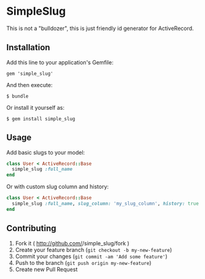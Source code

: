 # SimpleSlug

This is not a "bulldozer", this is just friendly id generator for ActiveRecord.

## Installation

Add this line to your application's Gemfile:

    gem 'simple_slug'

And then execute:

    $ bundle

Or install it yourself as:

    $ gem install simple_slug

## Usage

Add basic slugs to your model:

```ruby
class User < ActiveRecord::Base
  simple_slug :full_name
end
```

Or with custom slug column and history:

```ruby
class User < ActiveRecord::Base
  simple_slug :full_name, slug_column: 'my_slug_column', history: true
end
```

## Contributing

1. Fork it ( http://github.com/<my-github-username>/simple_slug/fork )
2. Create your feature branch (`git checkout -b my-new-feature`)
3. Commit your changes (`git commit -am 'Add some feature'`)
4. Push to the branch (`git push origin my-new-feature`)
5. Create new Pull Request
